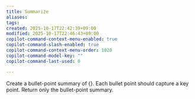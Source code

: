 ```yaml
---
title: Summarize
aliases:
tags:
created: 2025-10-17T22:42:39+09:00
modified: 2025-10-17T22:46:43+09:00
copilot-command-context-menu-enabled: true
copilot-command-slash-enabled: true
copilot-command-context-menu-order: 1020
copilot-command-model-key: ""
copilot-command-last-used: 0

---
```

Create a bullet-point summary of {}. Each bullet point should capture a key point. Return only the bullet-point summary.
